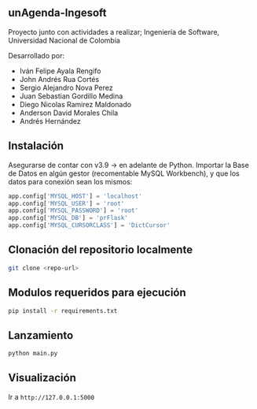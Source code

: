## unAgenda-Ingesoft
Proyecto junto con actividades a realizar; Ingeniería de Software, Universidad Nacional de Colombia

Desarrollado por:
- Iván Felipe Ayala Rengifo
- John Andrés Rua Cortés
- Sergio Alejandro Nova Perez
- Juan Sebastian Gordillo Medina
- Diego Nicolas Ramirez Maldonado
- Anderson David Morales Chila
- Andrés Hernández


## Instalación
Asegurarse de contar con v3.9 -> en adelante de Python. Importar la Base de Datos en algún gestor (recomentable MySQL Workbench), y que los datos para conexión sean los mismos:

```python
app.config['MYSQL_HOST'] = 'localhost'
app.config['MYSQL_USER'] = 'root'
app.config['MYSQL_PASSWORD'] = 'root'
app.config['MYSQL_DB'] = 'prFlask'
app.config['MYSQL_CURSORCLASS'] = 'DictCursor'
```

## Clonación del repositorio localmente

```bash
git clone <repo-url>
```

## Modulos requeridos para ejecución

```bash
pip install -r requirements.txt
```

## Lanzamiento

```bash
python main.py
```

## Visualización

Ir a `http://127.0.0.1:5000`

